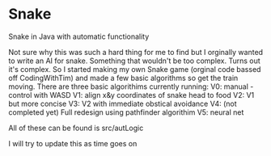 # Snake
Snake in Java with automatic functionality

Not sure why this was such a hard thing for me to find but I orginally wanted to write an AI for snake. Something that wouldn't be too complex. Turns out it's complex.
So I started making my own Snake game (orginal code bassed off CodingWithTim) and made a few basic algorithms so get the train moving. 
There are three basic algorithims currently running: 
V0: manual - control with WASD
V1: align x&y coordinates of snake head to food
V2: V1 but more concise 
V3: V2 with immediate obstical avoidance
V4: (not completed yet) Full redesign using pathfinder algorithim
V5: neural net

All of these can be found is src/autLogic

I will try to update this as time goes on
